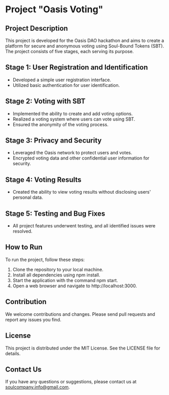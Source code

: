 # Project "Oasis Voting"

## Project Description
This project is developed for the Oasis DAO hackathon and aims to create a platform for secure and anonymous voting using Soul-Bound Tokens (SBT). The project consists of five stages, each serving its purpose.

## Stage 1: User Registration and Identification
- Developed a simple user registration interface.
- Utilized basic authentication for user identification.

## Stage 2: Voting with SBT
- Implemented the ability to create and add voting options.
- Realized a voting system where users can vote using SBT.
- Ensured the anonymity of the voting process.

## Stage 3: Privacy and Security
- Leveraged the Oasis network to protect users and votes.
- Encrypted voting data and other confidential user information for security.

## Stage 4: Voting Results
- Created the ability to view voting results without disclosing users' personal data.

## Stage 5: Testing and Bug Fixes
- All project features underwent testing, and all identified issues were resolved.

## How to Run
To run the project, follow these steps:

1. Clone the repository to your local machine.
2. Install all dependencies using npm install.
3. Start the application with the command npm start.
4. Open a web browser and navigate to http://localhost:3000.

## Contribution
We welcome contributions and changes. Please send pull requests and report any issues you find.

## License
This project is distributed under the MIT License. See the LICENSE file for details.

## Contact Us
If you have any questions or suggestions, please contact us at soulcompany.info@gmail.com.
